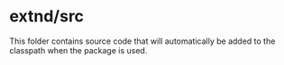 # extnd/src

This folder contains source code that will automatically be added to the classpath when
the package is used.
